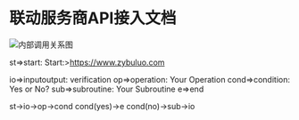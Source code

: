 # 联动服务商API接入文档

![内部调用关系图](C:\Users\renjie\git\OffLineApi\assets\img\trans\queryOrder\innerRela.png)

st=>start: Start:>https://www.zybuluo.com

io=>inputoutput: verification
op=>operation: Your Operation
cond=>condition: Yes or No?
sub=>subroutine: Your Subroutine
e=>end

st->io->op->cond
cond(yes)->e
cond(no)->sub->io

```

```